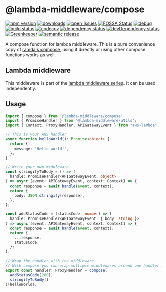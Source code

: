 # @lambda-middleware/compose
 [![npm version](https://badge.fury.io/js/%40lambda-middleware%2Fcompose.svg)](https://npmjs.org/package/@lambda-middleware/compose)  [![downloads](https://img.shields.io/npm/dw/%40lambda-middleware%2Fcompose.svg)](https://npmjs.org/package/@lambda-middleware/compose)  [![open issues](https://img.shields.io/github/issues-raw/dbartholomae/lambda-middleware.svg)](https://github.com/dbartholomae/lambda-middleware/issues)  [![FOSSA Status](https://app.fossa.io/api/projects/git%2Bgithub.com%2Fdbartholomae%2Flambda-middleware.svg?type=shield)](https://app.fossa.io/projects/git%2Bgithub.com%2Fdbartholomae%2Flambda-middleware?ref=badge_shield) [![debug](https://img.shields.io/badge/debug-blue.svg)](https://github.com/visionmedia/debug#readme)  [![build status](https://img.shields.io/circleci/project/github/dbartholomae/lambda-middleware/master.svg?style=flat)](https://circleci.com/gh/dbartholomae/workflows/lambda-middleware/tree/master)  [![codecov](https://codecov.io/gh/dbartholomae/lambda-middleware/branch/master/graph/badge.svg)](https://codecov.io/gh/dbartholomae/lambda-middleware)  [![dependency status](https://david-dm.org/dbartholomae/lambda-middleware.svg?theme=shields.io)](https://david-dm.org/dbartholomae/lambda-middleware)  [![devDependency status](https://david-dm.org/dbartholomae/lambda-middleware/dev-status.svg)](https://david-dm.org/dbartholomae/lambda-middleware?type=dev)  [![Greenkeeper](https://badges.greenkeeper.io/dbartholomae/lambda-middleware.svg)](https://greenkeeper.io/)  [![semantic release](https://img.shields.io/badge/%20%20%F0%9F%93%A6%F0%9F%9A%80-semantic--release-e10079.svg)](https://github.com/semantic-release/semantic-release#badge)

A compose function for lambda middleware. This is a pure convenience copy of [ramda's compose](https://ramdajs.com/docs/#compose), using it directly or using other compose functions works as well.

## Lambda middleware

This middleware is part of the [lambda middleware series](https://dbartholomae.github.io/lambda-middleware/). It can be used independently.

## Usage

```typescript
import { compose } from '@lambda-middleware/compose'
import { PromiseHandler } from "@lambda-middleware/utils";
import { Context, ProxyHandler, APIGatewayEvent } from "aws-lambda";

// This is your AWS handler
async function helloWorld(): Promise<object> {
  return {
    message: "Hello world!",
  };
}

// Write your own middleware
const stringifyToBody = () => (
  handle: PromiseHandler<APIGatewayEvent, object>
) => async (event: APIGatewayEvent, context: Context) => {
  const response = await handle(event, context);
  return {
    body: JSON.stringify(response),
  };
};

const addStatusCode = (statusCode: number) => (
  handle: PromiseHandler<APIGatewayEvent, { body: string }>
) => async (event: APIGatewayEvent, context: Context) => {
  const response = await handle(event, context);
  return {
    ...response,
    statusCode,
  };
};

// Wrap the handler with the middleware.
// With compose you can wrap multiple middlewares around one handler.
export const handler: ProxyHandler = compose(
  addStatusCode(200),
  stringifyToBody()
)(helloWorld);
```
